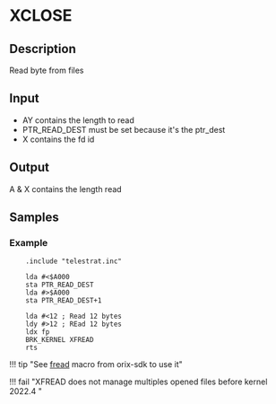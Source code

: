 # XCLOSE

## Description

Read byte from files

## Input

* AY contains the length to read
* PTR_READ_DEST must be set because it's the ptr_dest
* X contains the fd id

## Output

A & X contains the length read

## Samples

### Example

```ca65
    .include "telestrat.inc"

    lda #<$A000
    sta PTR_READ_DEST
    lda #>$A000
    sta PTR_READ_DEST+1

    lda #<12 ; Read 12 bytes
    ldy #>12 ; REad 12 bytes
    ldx fp
    BRK_KERNEL XFREAD
    rts
```

!!! tip "See [fread](../../../developer_manual/orixsdk_macros/fread) macro from orix-sdk to use it"

!!! fail "XFREAD does not manage multiples opened files before kernel 2022.4 "
